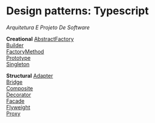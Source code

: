 # Design patterns: Typescript
*Arquitetura E Projeto De Software*


**Creational**
[AbstractFactory](https://github.com/igoramos77/typescript-design-patterns/blob/main/Creational/AbstractFactory/abstractFactory.ts) <br />
[Builder](https://github.com/igoramos77/typescript-design-patterns/blob/main/Creational/Builder/builder.ts) <br />
[FactoryMethod](https://github.com/igoramos77/typescript-design-patterns/blob/main/Creational/FactoryMethod/factoryMethod.ts) <br />
[Prototype](https://github.com/igoramos77/typescript-design-patterns/blob/main/Creational/Prototype/prototype.ts) <br />
[Singleton](https://github.com/igoramos77/typescript-design-patterns/blob/main/Creational/Singleton/singleton.ts) <br />

**Structural**
[Adapter](https://github.com/igoramos77/typescript-design-patterns/blob/main/Structural/Adapter/adpter.ts) <br />
[Bridge](https://github.com/igoramos77/typescript-design-patterns/blob/main/Structural/Bridge/bridge.ts) <br />
[Composite](https://github.com/igoramos77/typescript-design-patterns/blob/main/Structural/Composite/composite.ts) <br />
[Decorator](https://github.com/igoramos77/typescript-design-patterns/blob/main/Structural/Decorator/decorator.ts) <br />
[Facade](https://github.com/igoramos77/typescript-design-patterns/blob/main/Structural/Facade/facade.ts) <br />
[Flyweight](https://github.com/igoramos77/typescript-design-patterns/blob/main/Structural/Flyweight/flyweight.ts) <br />
[Proxy](https://github.com/igoramos77/typescript-design-patterns/blob/main/Structural/Proxy/proxy.ts) <br />